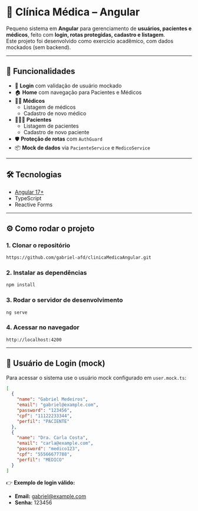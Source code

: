# 🏥 Clínica Médica – Angular

Pequeno sistema em **Angular** para gerenciamento de **usuários, pacientes e médicos**, feito com **login, rotas protegidas, cadastro e listagem**.  
Este projeto foi desenvolvido como exercício acadêmico, com dados mockados (sem backend).

---

## 🚀 Funcionalidades

- 🔑 **Login** com validação de usuário mockado
- 🏠 **Home** com navegação para Pacientes e Médicos
- 👨‍⚕️ **Médicos**
  - Listagem de médicos
  - Cadastro de novo médico
- 🧑‍🤝‍🧑 **Pacientes**
  - Listagem de pacientes
  - Cadastro de novo paciente
- 🛡️ **Proteção de rotas** com `AuthGuard`
- 📦 **Mock de dados** via `PacienteService` e `MedicoService`

---

## 🛠️ Tecnologias

- [Angular 17+](https://angular.dev/)
- TypeScript
- Reactive Forms

---

## ⚙️ Como rodar o projeto

### 1. Clonar o repositório

```bash
https://github.com/gabriel-afd/clinicaMedicaAngular.git
```

### 2. Instalar as dependências

```bash
npm install
```

### 3. Rodar o servidor de desenvolvimento

```bash
ng serve
```

### 4. Acessar no navegador

```
http://localhost:4200
```

---

## 🔑 Usuário de Login (mock)

Para acessar o sistema use o usuário mock configurado em `user.mock.ts`:

```json
[
  {
    "name": "Gabriel Medeiros",
    "email": "gabriel@example.com",
    "password": "123456",
    "cpf": "11122233344",
    "perfil": "PACIENTE"
  },
  {
    "name": "Dra. Carla Costa",
    "email": "carla@example.com",
    "password": "medico123",
    "cpf": "55566677788",
    "perfil": "MEDICO"
  }
]
```

👉 **Exemplo de login válido:**
- **Email:** gabriel@example.com
- **Senha:** 123456
